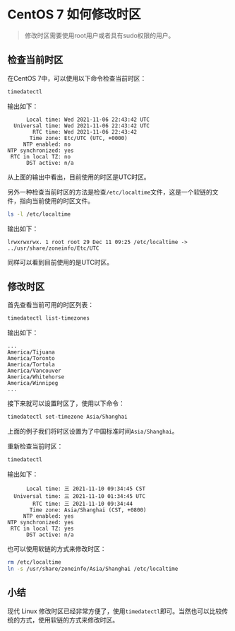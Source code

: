 # CentOS 7 如何修改时区

<Validator :platform-list="['Ubuntu 22.04','Debian 11.6','CentOS 7.9']" date="2023-03-05" />

> 修改时区需要使用root用户或者具有sudo权限的用户。

## 检查当前时区

在CentOS 7中，可以使用以下命令检查当前时区：

```sh
timedatectl
```

输出如下：

```
      Local time: Wed 2021-11-06 22:43:42 UTC
  Universal time: Wed 2021-11-06 22:43:42 UTC
        RTC time: Wed 2021-11-06 22:43:42
       Time zone: Etc/UTC (UTC, +0000)
     NTP enabled: no
NTP synchronized: yes
 RTC in local TZ: no
      DST active: n/a
```

从上面的输出中看出，目前使用的时区是UTC时区。

另外一种检查当前时区的方法是检查`/etc/localtime`文件，这是一个软链的文件，指向当前使用的时区文件。

```sh
ls -l /etc/localtime
```

输出如下：

```
lrwxrwxrwx. 1 root root 29 Dec 11 09:25 /etc/localtime -> ../usr/share/zoneinfo/Etc/UTC
```

同样可以看到目前使用的是UTC时区。

## 修改时区

首先查看当前可用的时区列表：

```sh
timedatectl list-timezones
```

输出如下：

```
...
America/Tijuana
America/Toronto
America/Tortola
America/Vancouver
America/Whitehorse
America/Winnipeg
...
```

接下来就可以设置时区了，使用以下命令：

```sh
timedatectl set-timezone Asia/Shanghai
```

上面的例子我们将时区设置为了中国标准时间`Asia/Shanghai`。

重新检查当前时区：

```sh
timedatectl
```

输出如下：

```
      Local time: 三 2021-11-10 09:34:45 CST
  Universal time: 三 2021-11-10 01:34:45 UTC
        RTC time: 三 2021-11-10 09:34:44
       Time zone: Asia/Shanghai (CST, +0800)
     NTP enabled: yes
NTP synchronized: yes
 RTC in local TZ: yes
      DST active: n/a
```

也可以使用软链的方式来修改时区：

```sh
rm /etc/localtime
ln -s /usr/share/zoneinfo/Asia/Shanghai /etc/localtime
```

## 小结

现代 Linux 修改时区已经非常方便了，使用`timedatectl`即可。当然也可以比较传统的方式，使用软链的方式来修改时区。
